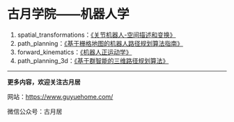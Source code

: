 # 古月学院——机器人学

1. spatial_transformations：[《关节机器人-空间描述和变换》](https://class.guyuehome.com/detail/p_6094a512e4b0d4eb03978506/6)
2. path_planning：[《基于栅格地图的机器人路径规划算法指南》](https://class.guyuehome.com/detail/p_6098db8ce4b071a81eb8befa/6)
3. forward_kinematics：[《机器人正运动学》](https://class.guyuehome.com/detail/p_60a7277de4b0c7264217a87d/6) 
4. path_planning_3d：[《基于群智能的三维路径规划算法》](https://class.guyuehome.com/detail/p_60f6844ce4b08f7ad23ebc2f/6) 

------

**更多内容，欢迎关注古月居**

网站：https://www.guyuehome.com/

微信公众号：古月居